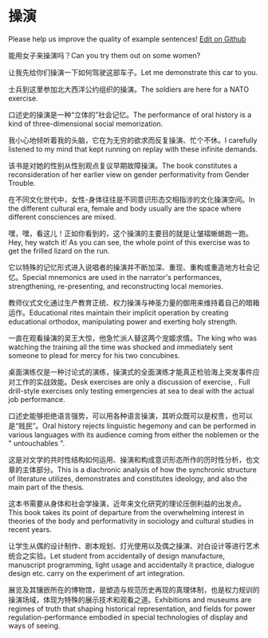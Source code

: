 # 操演

Please help us improve the quality of example sentences! [Edit on Github](https://github.com/jiyushe/jiyu-example-sentence-source/blob/main/chinese/caoyan.md)

<p><span class="chinese">能用女子来操演吗？</span><span class="english">Can you try them out on some women?</span></p>

<p><span class="chinese">让我先给你们操演一下如何驾驶这部车子。</span><span class="english">Let me demonstrate this car to you.</span></p>

<p><span class="chinese">士兵到这里参加北大西洋公约组织的操演。</span><span class="english">The soldiers are here for a NATO exercise.</span></p>

<p><span class="chinese">口述史的操演是一种“立体的”社会记忆。</span><span class="english">The performance of oral history is a kind of three-dimensional social memorization.</span></p>

<p><span class="chinese">我小心地倾听着我的头脑，它在为无穷的欲求而反复操演、忙个不休。</span><span class="english">I carefully listened to my mind that kept running on replay with these infinite demands.</span></p>

<p><span class="chinese">该书是对她的性别从性别观点复议早期故障操演。</span><span class="english">The book constitutes a reconsideration of her earlier view on gender performativity from Gender Trouble.</span></p>

<p><span class="chinese">在不同文化世代中，女性-身体往往是不同意识形态交相指涉的文化操演空间。</span><span class="english">In the different cultural era, female and body usually are the space where different consciences are mixed.</span></p>

<p><span class="chinese">嘿，嘿，看这儿！正如你看到的，这个操演的主要目的就是让皱褶蜥蜴跑一跑。</span><span class="english">Hey, hey watch it! As you can see, the whole point of this exercise was to get the frilled lizard on the run.</span></p>

<p><span class="chinese">它以特殊的记忆形式进入说唱者的操演并不断加深、重现、重构或重造地方社会记忆。</span><span class="english">Special mnemonics are used in the narrator's performances, strengthening, re-presenting, and reconstructing local memories.</span></p>

<p><span class="chinese">教师仪式文化通过生产教育正统、权力操演与神圣力量的御用来维持着自己的暗箱运作。</span><span class="english">Educational rites maintain their implicit operation by creating educational orthodox, manipulating power and exerting holy strength.</span></p>

<p><span class="chinese">一直在观看操演的吴王大惊，他急忙派人替这两个宠姬求情。</span><span class="english">The king who was watching the training all the time was shocked and immediately sent someone to plead for mercy for his two concubines.</span></p>

<p><span class="chinese">桌面演练仅是一种讨论式的演练，操演式的全面演练才能真正检验海上突发事件应对工作的实战效能。</span><span class="english">Desk exercises are only a discussion of exercise, . Full drill-style exercises only testing emergencies at sea to deal with the actual job performance.</span></p>

<p><span class="chinese">口述史能够拒绝语言强势，可以用各种语言操演，其听众既可以是权贵，也可以是“贱民”。</span><span class="english">Oral history rejects linguistic hegemony and can be performed in various languages with its audience coming from either the noblemen or the " untouchables ".</span></p>

<p><span class="chinese">这是对文学的共时性结构如何运用、操演和构成意识形态所作的历时性分析，也文章的主体部分。</span><span class="english">This is a diachronic analysis of how the synchronic structure of literature utilizes, demonstrates and constitutes ideology, and also the main part of the thesis.</span></p>

<p><span class="chinese">这本书需要从身体和社会学操演，近年来文化研究的理论压倒利益的出发点。</span><span class="english">This book takes its point of departure from the overwhelming interest in theories of the body and performativity in sociology and cultural studies in recent years.</span></p>

<p><span class="chinese">让学生从偶的设计制作、剧本规划、灯光使用以及偶之操演、对白设计等进行艺术统合之实验。</span><span class="english">Let student from accidentally of design manufacture, manuscript programming, light usage and accidentally it practice, dialogue design etc. carry on the experiment of art integration.</span></p>

<p><span class="chinese">展览及其镶嵌所在的博物馆，是塑造与规范历史再现的真理体制，也是权力规训的操演场域，体现为特殊的展示技术和观看之道。</span><span class="english">Exhibitions and museums are regimes of truth that shaping historical representation, and fields for power regulation-performance embodied in special technologies of display and ways of seeing.</span></p>

